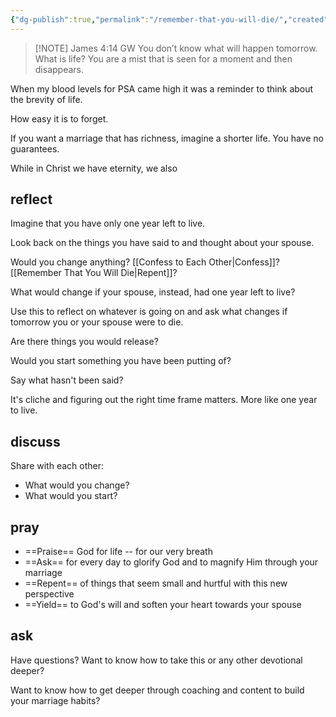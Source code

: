 ```yaml
---
{"dg-publish":true,"permalink":"/remember-that-you-will-die/","created":"","updated":""}
---
```



> [!NOTE] James 4:14 GW
> You don’t know what will happen tomorrow. What is life? You are a mist that is seen for a moment and then disappears.

When my blood levels for PSA came high it was a reminder to think about the brevity of life. 

How easy it is to forget. 

If you want a marriage that has richness, imagine a shorter life. You have no guarantees. 

While in Christ we have eternity, we also 

## reflect
Imagine that you have only one year left to live. 

Look back on the things you have said to and thought about your spouse. 

Would you change anything?  [[Confess to Each Other\|Confess]]?  [[Remember That You Will Die\|Repent]]?  

What would change if your spouse, instead, had one year left to live?

Use this to reflect on whatever is going on and ask what changes if tomorrow you or your spouse were to die. 

Are there things you would release?

Would you start something you have been putting of?

Say what hasn't been said?

It's cliche and figuring out the right time frame matters. More like one year to live. 

## discuss 
Share with each other:

- What would you change?
- What would you start?

## pray
- ==Praise== God for life -- for our very breath 
- ==Ask== for every day to glorify God and to magnify Him through your marriage
- ==Repent== of things that seem small and hurtful with this new perspective 
- ==Yield== to God's will and soften your heart towards your spouse 

## ask
Have questions?  Want to know how to take this or any other devotional deeper?

Want to know how to get deeper through coaching and content to build your marriage habits?



